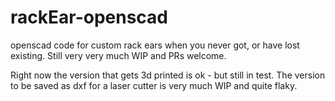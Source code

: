 # rackEar-openscad

openscad code for custom rack ears when you never got, or have lost existing. Still very very much WIP and PRs welcome. 



Right now the version that gets 3d printed is ok - but still in test. The version to be saved as dxf for a laser cutter is very much WIP and quite flaky.
